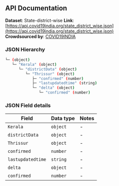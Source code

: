 ## API Documentation

**Dataset**: State-district-wise
**Link**: [https://api.covid19india.org/state_district_wise.json](https://api.covid19india.org/state_district_wise.json)  
**Crowdsourced by**: [COVID19INDIA](https://www.covid19india.org)  

### JSON Hierarchy
```bash
└─ (object)
   └─ "Kerala" (object)
      └─ "districtData" (object)
         └─ "Thrissur" (object)
            ├─ "confirmed" (number)
            ├─ "lastupdatedtime" (string)
            └─ "delta" (object)
               └─ "confirmed" (number)
```


### JSON Field details
| Field | Data type | Notes |
| --- | --- | --- |
| `Kerala` | `object` | - |
| `districtData` | `object` | - |
| `Thrissur` | `object` | - |
| `confirmed` | `number` | - |
| `lastupdatedtime` | `string` | - |
| `delta` | `object` | - |
| `confirmed` | `number` | - |
